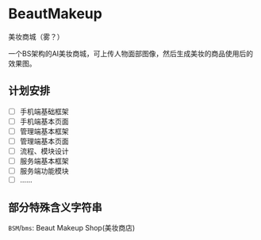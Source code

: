 # BeautMakeup
美妆商城（雾？）

一个BS架构的AI美妆商城，可上传人物面部图像，然后生成美妆的商品使用后的效果图。

## 计划安排
- [ ] 手机端基础框架
- [ ] 手机端基本页面
- [ ] 管理端基本框架
- [ ] 管理端基本页面
- [ ] 流程、模块设计
- [ ] 服务端基本框架
- [ ] 服务端功能模块
- [ ] ……

## 部分特殊含义字符串

`BSM`/`bms`: Beaut Makeup Shop(美妆商店)

